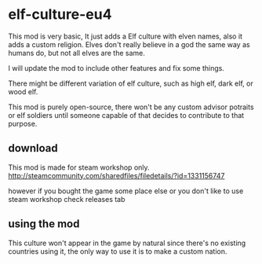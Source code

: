 # elf-culture-eu4

This mod is very basic, It just adds a Elf culture with elven names, also it adds a custom religion. Elves don't really believe in a god the same way as humans do, but not all elves are the same.

I will update the mod to include other features and fix some things. 

There might be different variation of elf culture, such as high elf, dark elf, or wood elf.

This mod is purely open-source, there won't be any custom advisor potraits or elf soldiers until someone capable of that decides to contribute to that purpose.


## download
This mod is made for steam workshop only. 
http://steamcommunity.com/sharedfiles/filedetails/?id=1331156747

however if you bought the game some place else or you don't like to use steam workshop
check releases tab


## using the mod
This culture won't appear in the game by natural since there's no existing countries using it, the only way to use it is to make a custom nation.
